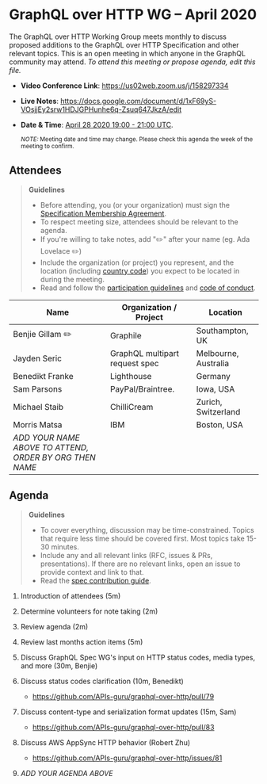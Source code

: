 # GraphQL over HTTP WG – April 2020

The GraphQL over HTTP Working Group meets monthly to discuss proposed additions
to the GraphQL over HTTP Specification and other relevant topics.
This is an open meeting in which anyone in the GraphQL community may attend.
*To attend this meeting or propose agenda, edit this file.*

- **Video Conference Link**: https://us02web.zoom.us/j/158297334
- **Live Notes**: https://docs.google.com/document/d/1xF69yS-VOsjjEy2srw1HDJGPHunhe6q-Zsuq647JkzA/edit
- **Date & Time**: [April 28 2020 19:00 - 21:00 UTC](https://www.timeanddate.com/worldclock/meetingdetails.html?year=2020&month=04&day=28&hour=19&min=0&sec=0&p1=224&p2=179&p3=136&p4=37&p5=239&p6=101&p7=152).

  <small>*NOTE:* Meeting date and time may change. Please check this agenda the week of the meeting to confirm.</small>

## Attendees

> **Guidelines**
> - Before attending, you (or your organization) must sign the [Specification Membership Agreement](https://github.com/graphql/foundation).
> - To respect meeting size, attendees should be relevant to the agenda.
> - If you're willing to take notes, add "✏️" after your name (eg. Ada Lovelace ✏️)
> - Include the organization (or project) you represent, and the location (including [country code](https://en.wikipedia.org/wiki/List_of_ISO_3166_country_codes#Current_ISO_3166_country_codes)) you expect to be located in during the meeting.
> - Read and follow the [participation guidelines](https://github.com/graphql/graphql-wg#participation-guidelines) and [code of conduct](https://github.com/graphql/foundation/blob/master/CODE-OF-CONDUCT.md).

| Name                     | Organization / Project         | Location
| ------------------------ | ------------------------------ | ---------
| Benjie Gillam ✏️          | Graphile                       | Southampton, UK
| Jayden Seric             | GraphQL multipart request spec | Melbourne, Australia
| Benedikt Franke          | Lighthouse                     | Germany
| Sam Parsons              | PayPal/Braintree.              | Iowa, USA
| Michael Staib            | ChilliCream                    | Zurich, Switzerland
| Morris Matsa             | IBM                            | Boston, USA
| *ADD YOUR NAME ABOVE TO ATTEND, ORDER BY ORG THEN NAME*

## Agenda

> **Guidelines**
> - To cover everything, discussion may be time-constrained. Topics that require less time should be covered first. Most topics take 15-30 minutes.
> - Include any and all relevant links (RFC, issues & PRs, presentations). If there are no relevant links, open an issue to provide context and link to that.
> - Read the [spec contribution guide](https://github.com/graphql/graphql-spec/blob/master/CONTRIBUTING.md).

<!--

Example agenda item:

1. Discuss moving the subscriptions proposal to stage 2 (30m, Lee)
   - [Subscriptions RFC](link.to/the-relevant/pr-or-issue-or-doc)
   - [GraphQL.js PR](github.link/to/the/project/pr)
   - [Another Relevant Link](youre.getting/the-idea.now)

-->

1. Introduction of attendees (5m)
1. Determine volunteers for note taking (2m)
1. Review agenda (2m)
1. Review last months action items (5m)
1. Discuss GraphQL Spec WG's input on HTTP status codes, media types, and more (30m, Benjie)
1. Discuss status codes clarification (10m, Benedikt)
    - https://github.com/APIs-guru/graphql-over-http/pull/79
1. Discuss content-type and serialization format updates (15m, Sam)
    - https://github.com/APIs-guru/graphql-over-http/pull/83
1. Discuss AWS AppSync HTTP behavior (Robert Zhu)
    - https://github.com/APIs-guru/graphql-over-http/issues/81


1. *ADD YOUR AGENDA ABOVE*

